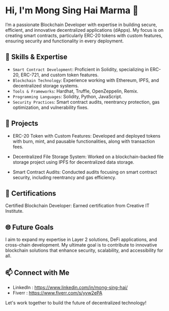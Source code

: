 
# Hi, I'm Mong Sing Hai Marma 👋

I’m a passionate Blockchain Developer with expertise in building secure, efficient, and innovative decentralized applications (dApps). My focus is on creating smart contracts, particularly ERC-20 tokens with custom features, ensuring security and functionality in every deployment.


## 🔗 Skills & Expertise
- ```Smart Contract Development```: Proficient in Solidity, specializing in ERC-20, ERC-721, and custom token features.
- ```Blockchain Technology```: Experience working with Ethereum, IPFS, and decentralized storage systems.
- ```Tools & Frameworks```: Hardhat, Truffle, OpenZeppelin, Remix.
- ```Programming Languages```: Solidity, Python, JavaScript.
- ```Security Practices```: Smart contract audits, reentrancy protection, gas optimization, and vulnerability fixes.
## 🚀 Projects
- ERC-20 Token with Custom Features: Developed and deployed tokens with burn, mint, and pausable functionalities, along with transaction fees.

- Decentralized File Storage System: Worked on a blockchain-backed file storage project using IPFS for decentralized data storage.

- Smart Contract Audits: Conducted audits focusing on smart contract security, including reentrancy and gas efficiency.
## 🎯 Certifications
Certified Blockchain Developer: Earned certification from Creative IT Institute.
## 🌐 Future Goals
I aim to expand my expertise in Layer 2 solutions, DeFi applications, and cross-chain development. My ultimate goal is to contribute to innovative blockchain solutions that enhance security, scalability, and accessibility for all.
## 📫 Connect with Me
- LinkedIn : https://www.linkedin.com/in/mong-sing-hai/
- Fiverr : https://www.fiverr.com/s/yvw2ePA

Let's work together to build the future of decentralized technology!
